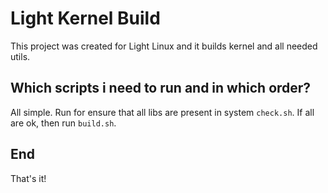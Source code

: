 # Light Kernel Build
This project was created for Light Linux and it builds kernel and all needed utils.

## Which scripts i need to run and in which order?
All simple. Run for ensure that all libs are present in system `check.sh`. If all are ok, then run `build.sh`.

## End
That's it!